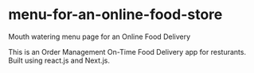 # menu-for-an-online-food-store
Mouth watering menu page for an Online Food Delivery 

This is an Order Management On-Time Food Delivery app for resturants. Built using react.js and Next.js.
